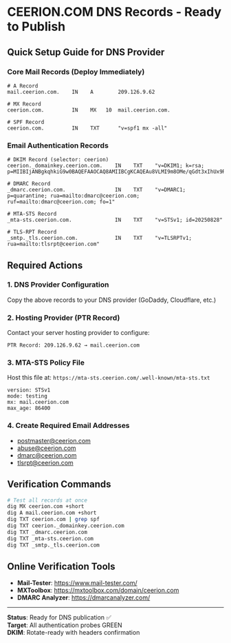 # CEERION.COM DNS Records - Ready to Publish

## Quick Setup Guide for DNS Provider

### Core Mail Records (Deploy Immediately)

```dns
# A Record
mail.ceerion.com.    IN    A        209.126.9.62

# MX Record
ceerion.com.         IN    MX   10  mail.ceerion.com.

# SPF Record
ceerion.com.         IN    TXT      "v=spf1 mx -all"
```

### Email Authentication Records

```dns
# DKIM Record (selector: ceerion)
ceerion._domainkey.ceerion.com.    IN    TXT    "v=DKIM1; k=rsa; p=MIIBIjANBgkqhkiG9w0BAQEFAAOCAQ8AMIIBCgKCAQEAu8VLMI9m8OMe/qGdt3xIhUx9RcwYGhpbhlNC8gFYf92fMhvq0aubCeo7/ACHElY5Ilbvkh0ybz0sTN4rBd51yXFdR+K4AzqzBuNXM8Z4E0xHhhpeTXO7xHfxYSPa1MDPvw0Nblan9QqVBLjz9sk6Xf9Jhg0vTGzfX+goaZmk1NyXIJky0E83+2DNE4qZtnkSR8tjCG5+y2tJdlDzPpijE476ztvUDc9Wunxmb0ibhTn1S/cQxBerNRxk8seeTbUD9UFXqP3tZXqsjw5ndJ5e5xRUcxcXcU1f77ni9DPdLE3kIj8LeXfPSUAc3isN5G/6KIafo5x7mum0bZednRgNvQIDAQAB"

# DMARC Record
_dmarc.ceerion.com.                IN    TXT    "v=DMARC1; p=quarantine; rua=mailto:dmarc@ceerion.com; ruf=mailto:dmarc@ceerion.com; fo=1"

# MTA-STS Record
_mta-sts.ceerion.com.              IN    TXT    "v=STSv1; id=20250828"

# TLS-RPT Record
_smtp._tls.ceerion.com.            IN    TXT    "v=TLSRPTv1; rua=mailto:tlsrpt@ceerion.com"
```

## Required Actions

### 1. DNS Provider Configuration

Copy the above records to your DNS provider (GoDaddy, Cloudflare, etc.)

### 2. Hosting Provider (PTR Record)

Contact your server hosting provider to configure:

```
PTR Record: 209.126.9.62 → mail.ceerion.com
```

### 3. MTA-STS Policy File

Host this file at: `https://mta-sts.ceerion.com/.well-known/mta-sts.txt`

```
version: STSv1
mode: testing
mx: mail.ceerion.com
max_age: 86400
```

### 4. Create Required Email Addresses

- postmaster@ceerion.com
- abuse@ceerion.com
- dmarc@ceerion.com
- tlsrpt@ceerion.com

## Verification Commands

```bash
# Test all records at once
dig MX ceerion.com +short
dig A mail.ceerion.com +short
dig TXT ceerion.com | grep spf
dig TXT ceerion._domainkey.ceerion.com
dig TXT _dmarc.ceerion.com
dig TXT _mta-sts.ceerion.com
dig TXT _smtp._tls.ceerion.com
```

## Online Verification Tools

- **Mail-Tester**: https://www.mail-tester.com/
- **MXToolbox**: https://mxtoolbox.com/domain/ceerion.com
- **DMARC Analyzer**: https://dmarcanalyzer.com/

---

**Status**: Ready for DNS publication ✅  
**Target**: All authentication probes GREEN  
**DKIM**: Rotate-ready with headers confirmation
